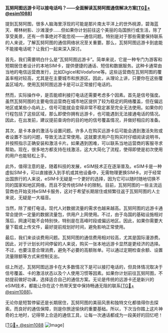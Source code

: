 **瓦努阿图远游卡可以接电话吗？——全面解读瓦努阿图通信解决方案[[TG💪+ @esim1088](https://t.me/s/esim1088)]**

提到瓦努阿图，很多人脑海里浮现的可能是那片南太平洋上的世外桃源，碧海蓝天、椰林树影、沙滩漫步……但如果你计划前往这个美丽的岛国旅行或生活，除了享受美景，还有一件事绝对不能忽视——通信问题。特别是对于那些需要保持联系的人来说，了解瓦努阿图的通信网络状况至关重要。那么，瓦努阿图远游卡到底能不能接电话呢？让我们一起来深入探讨。

首先，我们需要明白什么是“瓦努阿图远游卡”。简单来说，它是一种专门为游客和短期居住者设计的本地SIM卡，提供便捷的通话、短信和数据服务。这种卡通常由当地的电信运营商发行，比如Digicel和Vodafone等。这些运营商在瓦努阿图的覆盖率相对较高，尤其是在主要城市和旅游区。因此，从理论上讲，只要你在这些覆盖区域内，使用瓦努阿图远游卡是可以正常接打电话的。

然而，实际操作中，是否能顺利接打电话还需要考虑多个因素。首先是信号强度。虽然瓦努阿图的主要电信运营商在城市地区提供了较为稳定的网络覆盖，但在偏远地区或某些小岛屿上，信号可能就会变得非常不稳定甚至完全无法使用。如果你的行程包括了这些区域，那么即使你拥有远游卡，也可能遇到无法接通电话的情况。因此，在出发前，建议提前查询你的目的地的信号覆盖情况，并做好相应的准备。

其次，是卡本身的激活与设置问题。许多人在购买远游卡后可能会遇到激活失败或者设置不当的问题，导致无法正常使用。这就要求用户在购买时仔细阅读说明书，并按照指示正确安装和激活卡片。如果遇到困难，可以联系当地运营商的客服寻求帮助。现在，很多地方都支持在线激活，这大大简化了流程，使得即使是初次使用的用户也能轻松上手。

此外，值得注意的是，随着科技的发展，eSIM技术正在逐渐普及。eSIM卡是一种虚拟SIM卡，可以直接嵌入到手机或其他设备中，无需物理更换SIM卡。对于经常出国旅行的人来说，eSIM卡无疑是一个更好的选择，因为它可以随时随地切换不同的国家和地区网络，而且不受传统SIM卡的限制。目前，瓦努阿图的一些主流运营商也开始支持eSIM卡服务，这对于希望长期居住或频繁往返于瓦努阿图的人士来说，无疑是一大福音。

当然，除了接打电话，现代人对数据流量的需求也越来越高。瓦努阿图的远游卡通常会提供一定量的数据流量包，供用户上网使用。不过，由于岛国的基础设施相对落后，网速可能不会特别快，特别是在高峰时段或偏远地区。因此，如果你需要大量下载或上传文件，最好提前规划好时间，避免影响正常使用。

最后，我们来谈谈费用问题。瓦努阿图的通信费用相对较高，尤其是国际漫游费。因此，对于计划长时间停留的人来说，购买一张本地远游卡显然是更经济的选择。不过，也要注意合理消费，避免不必要的高额账单。可以通过定期检查余额、设置流量限额等方式来控制支出。

综上所述，瓦努阿图远游卡在大多数情况下是可以接打电话的，但具体情况取决于信号覆盖、卡的激活状态以及个人使用习惯等因素。如果你计划前往瓦努阿图，不妨提前做好功课，选择适合自己的通信方案。无论是传统的远游卡还是新兴的eSIM技术，都能让你在这个热带天堂中保持畅通无阻的联系[[TG💪+ @esim1088](https://t.me/s/esim1088)]。

无论你是短暂停留还是长期居住，瓦努阿图的美丽风景和独特文化都值得你去探索。而良好的通信保障，则是你旅途愉快的重要基础。所以，下次当你踏上这片神奇的土地时，记得带上合适的通信工具，让每一次通话都成为一段美好的回忆吧！

[[TG💪+ @esim1088](https://t.me/s/esim1088) ![Image](https://i.postimg.cc/4NQfJmqS/Snipaste-2025-05-13-00-14-12.png)]